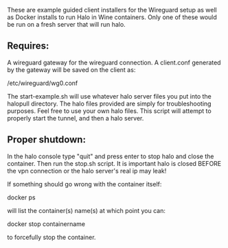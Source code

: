 These are example guided client installers for the Wireguard setup as well as Docker installs to run Halo in Wine containers. Only one of these would be run on a fresh server that will run halo.


## Requires:

A wireguard gateway for the wireguard connection. A client.conf generated by the gateway will be saved on the client as:

/etc/wireguard/wg0.conf



The start-example.sh will use whatever halo server files you put into the halopull directory. The halo files provided are simply for troubleshooting purposes.
Feel free to use your own halo files. This script will attempt to properly start the tunnel, and then a halo server.



## Proper shutdown:

In the halo console type "quit" and press enter to stop halo and close the container. Then run the stop.sh script. It is important halo is closed BEFORE the vpn connection or the halo server's real ip may leak!

If something should go wrong with the container itself:


docker ps


will list the container(s) name(s) at which point you can:


docker stop containername


to forcefully stop the container.




